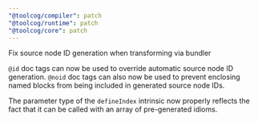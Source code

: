 ```yaml
---
"@toolcog/compiler": patch
"@toolcog/runtime": patch
"@toolcog/core": patch
---
```


Fix source node ID generation when transforming via bundler

`@id` doc tags can now be used to override automatic source node ID generation.
`@noid` doc tags can also now be used to prevent enclosing named blocks from
being included in generated source node IDs.

The parameter type of the `defineIndex` intrinsic now properly reflects the
fact that it can be called with an array of pre-generated idioms.
